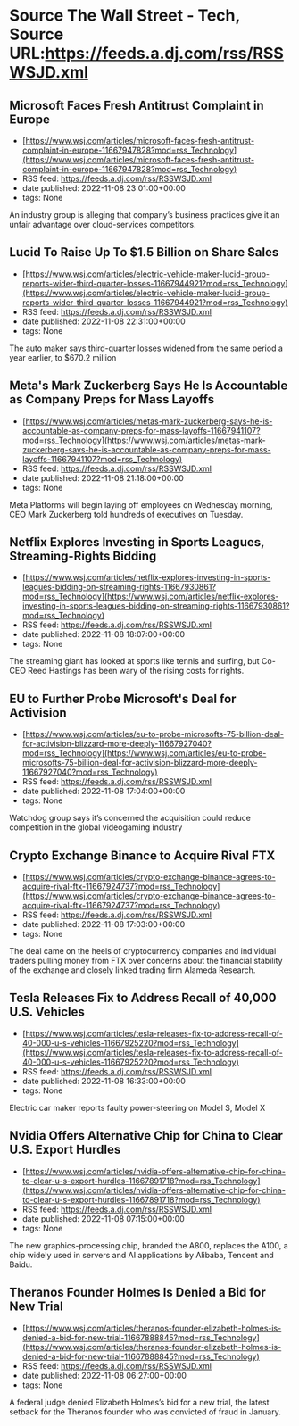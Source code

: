 # Source The Wall Street - Tech, Source URL:https://feeds.a.dj.com/rss/RSSWSJD.xml

## Microsoft Faces Fresh Antitrust Complaint in Europe
 - [https://www.wsj.com/articles/microsoft-faces-fresh-antitrust-complaint-in-europe-11667947828?mod=rss_Technology](https://www.wsj.com/articles/microsoft-faces-fresh-antitrust-complaint-in-europe-11667947828?mod=rss_Technology)
 - RSS feed: https://feeds.a.dj.com/rss/RSSWSJD.xml
 - date published: 2022-11-08 23:01:00+00:00
 - tags: None

An industry group is alleging that company’s business practices give it an unfair advantage over cloud-services competitors.

## Lucid To Raise Up To $1.5 Billion on Share Sales
 - [https://www.wsj.com/articles/electric-vehicle-maker-lucid-group-reports-wider-third-quarter-losses-11667944921?mod=rss_Technology](https://www.wsj.com/articles/electric-vehicle-maker-lucid-group-reports-wider-third-quarter-losses-11667944921?mod=rss_Technology)
 - RSS feed: https://feeds.a.dj.com/rss/RSSWSJD.xml
 - date published: 2022-11-08 22:31:00+00:00
 - tags: None

The auto maker says third-quarter losses widened from the same period a year earlier, to $670.2 million

## Meta's Mark Zuckerberg Says He Is Accountable as Company Preps for Mass Layoffs
 - [https://www.wsj.com/articles/metas-mark-zuckerberg-says-he-is-accountable-as-company-preps-for-mass-layoffs-11667941107?mod=rss_Technology](https://www.wsj.com/articles/metas-mark-zuckerberg-says-he-is-accountable-as-company-preps-for-mass-layoffs-11667941107?mod=rss_Technology)
 - RSS feed: https://feeds.a.dj.com/rss/RSSWSJD.xml
 - date published: 2022-11-08 21:18:00+00:00
 - tags: None

Meta Platforms will begin laying off employees on Wednesday morning, CEO Mark Zuckerberg told hundreds of executives on Tuesday.

## Netflix Explores Investing in Sports Leagues, Streaming-Rights Bidding
 - [https://www.wsj.com/articles/netflix-explores-investing-in-sports-leagues-bidding-on-streaming-rights-11667930861?mod=rss_Technology](https://www.wsj.com/articles/netflix-explores-investing-in-sports-leagues-bidding-on-streaming-rights-11667930861?mod=rss_Technology)
 - RSS feed: https://feeds.a.dj.com/rss/RSSWSJD.xml
 - date published: 2022-11-08 18:07:00+00:00
 - tags: None

The streaming giant has looked at sports like tennis and surfing, but Co-CEO Reed Hastings has been wary of the rising costs for rights.

## EU to Further Probe Microsoft's Deal for Activision
 - [https://www.wsj.com/articles/eu-to-probe-microsofts-75-billion-deal-for-activision-blizzard-more-deeply-11667927040?mod=rss_Technology](https://www.wsj.com/articles/eu-to-probe-microsofts-75-billion-deal-for-activision-blizzard-more-deeply-11667927040?mod=rss_Technology)
 - RSS feed: https://feeds.a.dj.com/rss/RSSWSJD.xml
 - date published: 2022-11-08 17:04:00+00:00
 - tags: None

Watchdog group says it’s concerned the acquisition could reduce competition in the global videogaming industry

## Crypto Exchange Binance to Acquire Rival FTX
 - [https://www.wsj.com/articles/crypto-exchange-binance-agrees-to-acquire-rival-ftx-11667924737?mod=rss_Technology](https://www.wsj.com/articles/crypto-exchange-binance-agrees-to-acquire-rival-ftx-11667924737?mod=rss_Technology)
 - RSS feed: https://feeds.a.dj.com/rss/RSSWSJD.xml
 - date published: 2022-11-08 17:03:00+00:00
 - tags: None

The deal came on the heels of cryptocurrency companies and individual traders pulling money from FTX over concerns about the financial stability of the exchange and closely linked trading firm Alameda Research.

## Tesla Releases Fix to Address Recall of 40,000 U.S. Vehicles
 - [https://www.wsj.com/articles/tesla-releases-fix-to-address-recall-of-40-000-u-s-vehicles-11667925220?mod=rss_Technology](https://www.wsj.com/articles/tesla-releases-fix-to-address-recall-of-40-000-u-s-vehicles-11667925220?mod=rss_Technology)
 - RSS feed: https://feeds.a.dj.com/rss/RSSWSJD.xml
 - date published: 2022-11-08 16:33:00+00:00
 - tags: None

Electric car maker reports faulty power-steering on Model S, Model X

## Nvidia Offers Alternative Chip for China to Clear U.S. Export Hurdles
 - [https://www.wsj.com/articles/nvidia-offers-alternative-chip-for-china-to-clear-u-s-export-hurdles-11667891718?mod=rss_Technology](https://www.wsj.com/articles/nvidia-offers-alternative-chip-for-china-to-clear-u-s-export-hurdles-11667891718?mod=rss_Technology)
 - RSS feed: https://feeds.a.dj.com/rss/RSSWSJD.xml
 - date published: 2022-11-08 07:15:00+00:00
 - tags: None

The new graphics-processing chip, branded the A800, replaces the A100, a chip widely used in servers and AI applications by Alibaba, Tencent and Baidu.

## Theranos Founder Holmes Is Denied a Bid for New Trial
 - [https://www.wsj.com/articles/theranos-founder-elizabeth-holmes-is-denied-a-bid-for-new-trial-11667888845?mod=rss_Technology](https://www.wsj.com/articles/theranos-founder-elizabeth-holmes-is-denied-a-bid-for-new-trial-11667888845?mod=rss_Technology)
 - RSS feed: https://feeds.a.dj.com/rss/RSSWSJD.xml
 - date published: 2022-11-08 06:27:00+00:00
 - tags: None

A federal judge denied Elizabeth Holmes’s bid for a new trial, the latest setback for the Theranos founder who was convicted of fraud in January.
